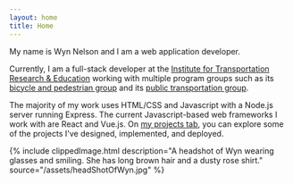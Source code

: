 ```yaml
---
layout: home
title: Home
---
```


<div class="flex-wrapper">
  <div class="leftText text-card">
  <p>
  My name is Wyn Nelson and I am a web application developer.
  </p>
  <p>
  Currently, I am a full-stack developer at the 
  <a href="https://itre.ncsu.edu/">Institute for Transportation Research & Education</a>
  working with multiple program groups such as its 
  <a href="https://itre.ncsu.edu/focus/bike-ped/">bicycle and pedestrian group</a>
  and its
  <a href="https://itre.ncsu.edu/focus/transit/">public transportation group</a>.
  </p>
  <p>
  The majority of my work uses HTML/CSS and Javascript with a Node.js server running Express.
  The current Javascript-based web frameworks I work with are React and Vue.js.
  On 
  <a href="/projects">my projects tab</a>,
  you can explore some of the projects I've designed, implemented, and deployed.
  </p>
  </div>

  {% include clippedImage.html 
    description="A headshot of Wyn wearing glasses and smiling. She has long brown hair and a dusty rose shirt."
    source="/assets/headShotOfWyn.jpg" 
  %}

</div>
